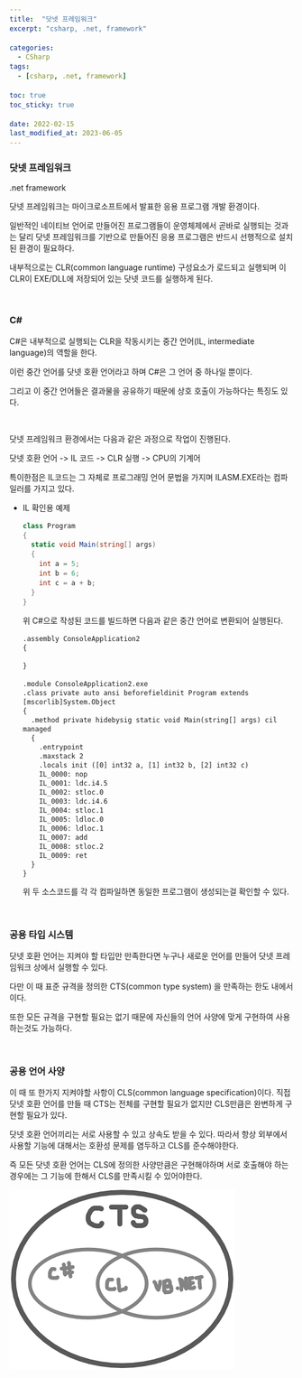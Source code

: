 ```yaml
---
title:  "닷넷 프레임워크"
excerpt: "csharp, .net, framework"

categories:
  - CSharp
tags:
  - [csharp, .net, framework]

toc: true
toc_sticky: true
 
date: 2022-02-15 
last_modified_at: 2023-06-05
---  
```


### 닷넷 프레임워크

.net framework

닷넷 프레임워크는 마이크로소프트에서 발표한 응용 프로그램 개발 환경이다.  

일반적인 네이티브 언어로 만들어진 프로그램들이 운영체제에서 곧바로 실행되는 것과는 달리 닷넷 프레임워크를 기반으로 만들어진 응용 프로그램은 반드시 선행적으로 설치된 환경이 필요하다.  

내부적으로는 CLR(common language runtime) 구성요소가 로드되고 실행되며 이 CLR이 EXE/DLL에 저장되어 있는 닷넷 코드를 실행하게 된다.  

<br>

### C#

C#은 내부적으로 실행되는 CLR을 작동시키는 중간 언어(IL, intermediate language)의 역할을 한다.

이런 중간 언어를 닷넷 호환 언어라고 하며 C#은 그 언어 중 하나일 뿐이다.  

그리고 이 중간 언어들은 결과물을 공유하기 때문에 상호 호출이 가능하다는 특징도 있다. 


<br>

닷넷 프레임워크 환경에서는 다음과 같은 과정으로 작업이 진행된다. 

닷넷 호환 언어 -> IL 코드  -> CLR 실행 -> CPU의 기계어

특이한점은 IL코드는 그 자체로 프로그래밍 언어 문법을 가지며 ILASM.EXE라는 컴파일러를 가지고 있다. 

* IL 확인용 예제


  ```cs
  class Program
  {
    static void Main(string[] args)
    {
      int a = 5;
      int b = 6;
      int c = a + b;
    }
  }
  ```

  위 C#으로 작성된 코드를 빌드하면 다음과 같은 중간 언어로 변환되어 실행된다. 

  ```il
  .assembly ConsoleApplication2
  {

  }

  .module ConsoleApplication2.exe
  .class private auto ansi beforefieldinit Program extends [mscorlib]System.Object
  {
    .method private hidebysig static void Main(string[] args) cil managed
    {
      .entrypoint
      .maxstack 2
      .locals init ([0] int32 a, [1] int32 b, [2] int32 c)
      IL_0000: nop
      IL_0001: ldc.i4.5
      IL_0002: stloc.0
      IL_0003: ldc.i4.6
      IL_0004: stloc.1
      IL_0005: ldloc.0
      IL_0006: ldloc.1
      IL_0007: add
      IL_0008: stloc.2
      IL_0009: ret
    }
  }
  ```

  위 두 소스코드를 각 각 컴파일하면 동일한 프로그램이 생성되는걸 확인할 수 있다.  

<br>

### 공용 타입 시스템 

닷넷 호환 언어는 지켜야 할 타입만 만족한다면 누구나 새로운 언어를 만들어 닷넷 프레임워크 상에서 실행할 수 있다.  

다만 이 때 표준 규격을 정의한 CTS(common type system) 을 만족하는 한도 내에서 이다.

또한 모든 규격을 구현할 필요는 없기 때문에 자신들의 언어 사양에 맞게 구현하여 사용하는것도 가능하다. 

<br>

### 공용 언어 사양

이 때 또 한가지 지켜야할 사항이 CLS(common language specification)이다. 직접 닷넷 호환 언어를 만들 때 CTS는 전체를 구현할 필요가 없지만 CLS만큼은 완변하게 구현할 필요가 있다.  

닷넷 호환 언어끼리는 서로 사용할 수 있고 상속도 받을 수 있다. 따라서 항상 외부에서 사용할 기능에 대해서는 호환성 문제를 염두하고 CLS를 준수해야한다.

즉 모든 닷넷 호환 언어는 CLS에 정의한 사양만큼은 구현해야하며 서로 호출해야 하는 경우에는 그 기능에 한해서 CLS를 만족시킬 수 있어야한다. 

![cts,cls](/assets/images/posting/20220215/cts,cls.png)<br>